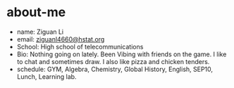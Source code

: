 # about-me

- name: Ziguan Li
- email: ziguanl4660@hstat.org
- School: High school of telecommunications
- Bio: Nothing going on lately. Been Vibing with friends on the game. I like to chat and sometimes draw. I also like pizza and chicken tenders.
- schedule: GYM, Algebra, Chemistry, Global History, English, SEP10, Lunch, Learning lab.
